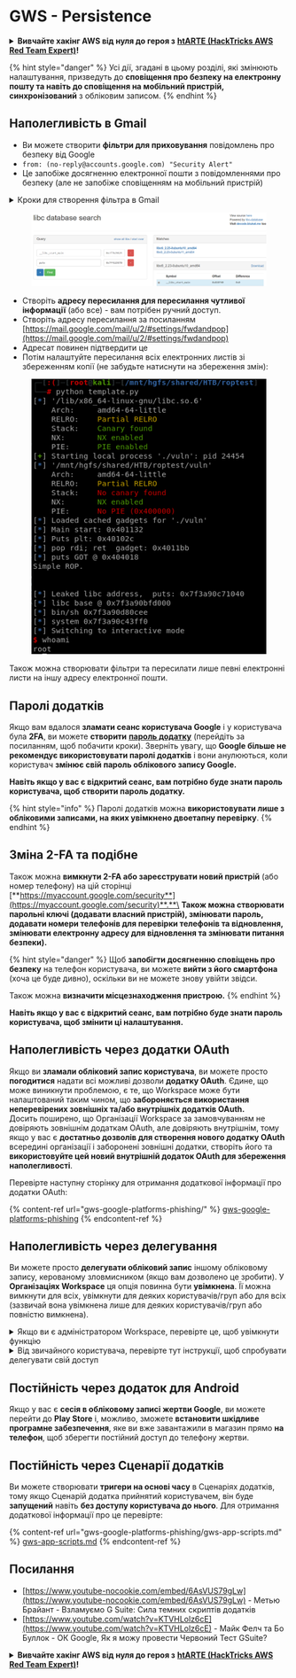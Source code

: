 # GWS - Persistence

<details>

<summary><strong>Вивчайте хакінг AWS від нуля до героя з</strong> <a href="https://training.hacktricks.xyz/courses/arte"><strong>htARTE (HackTricks AWS Red Team Expert)</strong></a><strong>!</strong></summary>

Інші способи підтримки HackTricks:

* Якщо ви хочете побачити вашу **компанію рекламовану на HackTricks** або **завантажити HackTricks у форматі PDF**, перевірте [**ПЛАНИ ПІДПИСКИ**](https://github.com/sponsors/carlospolop)!
* Отримайте [**офіційний PEASS & HackTricks мерч**](https://peass.creator-spring.com)
* Дізнайтеся про [**Сім'ю PEASS**](https://opensea.io/collection/the-peass-family), нашу колекцію ексклюзивних [**NFT**](https://opensea.io/collection/the-peass-family)
* **Приєднуйтесь до** 💬 [**групи Discord**](https://discord.gg/hRep4RUj7f) або [**групи telegram**](https://t.me/peass) або **слідкуйте** за мною на **Twitter** 🐦 [**@carlospolopm**](https://twitter.com/carlospolopm)**.**
* **Поділіться своїми хакерськими трюками, надсилайте PR до** [**HackTricks**](https://github.com/carlospolop/hacktricks) та [**HackTricks Cloud**](https://github.com/carlospolop/hacktricks-cloud) репозиторіїв GitHub.

</details>

{% hint style="danger" %}
Усі дії, згадані в цьому розділі, які змінюють налаштування, призведуть до **сповіщення про безпеку на електронну пошту та навіть до сповіщення на мобільний пристрій, синхронізований** з обліковим записом.
{% endhint %}

## **Наполегливість в Gmail**

* Ви можете створити **фільтри для приховування** повідомлень про безпеку від Google
* `from: (no-reply@accounts.google.com) "Security Alert"`
* Це запобіже досягненню електронної пошти з повідомленнями про безпеку (але не запобіже сповіщенням на мобільний пристрій)

<details>

<summary>Кроки для створення фільтра в Gmail</summary>

(Інструкції з [**тут**](https://support.google.com/mail/answer/6579))

1. Відкрийте [Gmail](https://mail.google.com/).
2. У полі пошуку у верхній частині натисніть Показати параметри пошуку ![photos tune](https://lh3.googleusercontent.com/cD6YR\_YvqXqNKxrWn2NAWkV6tjJtg8vfvqijKT1\_9zVCrl2sAx9jROKhLqiHo2ZDYTE=w36) .
3. Введіть свої критерії пошуку. Щоб перевірити, чи правильно працює ваш пошук, подивіться, які електронні листи відображаються, натиснувши **Пошук**.
4. У нижній частині вікна пошуку натисніть **Створити фільтр**.
5. Виберіть, що ви хочете, щоб робив фільтр.
6. Натисніть **Створити фільтр**.

Перевірте ваш поточний фільтр (щоб видалити їх) за посиланням [https://mail.google.com/mail/u/0/#settings/filters](https://mail.google.com/mail/u/0/#settings/filters)

</details>

<figure><img src="../../.gitbook/assets/image (142).png" alt=""><figcaption></figcaption></figure>

* Створіть **адресу пересилання для пересилання чутливої інформації** (або все) - вам потрібен ручний доступ.
* Створіть адресу пересилання за посиланням [https://mail.google.com/mail/u/2/#settings/fwdandpop](https://mail.google.com/mail/u/2/#settings/fwdandpop)
* Адресат повинен підтвердити це
* Потім налаштуйте пересилання всіх електронних листів зі збереженням копії (не забудьте натиснути на збереження змін):

<figure><img src="../../.gitbook/assets/image (143).png" alt=""><figcaption></figcaption></figure>

Також можна створювати фільтри та пересилати лише певні електронні листи на іншу адресу електронної пошти.

## Паролі додатків

Якщо вам вдалося **зламати сеанс користувача Google** і у користувача була **2FA**, ви можете **створити** [**пароль додатку**](https://support.google.com/accounts/answer/185833?hl=en) (перейдіть за посиланням, щоб побачити кроки). Зверніть увагу, що **Google більше не рекомендує використовувати паролі додатків** і вони анулюються, коли користувач **змінює свій пароль облікового запису Google.**

**Навіть якщо у вас є відкритий сеанс, вам потрібно буде знати пароль користувача, щоб створити пароль додатку.**

{% hint style="info" %}
Паролі додатків можна **використовувати лише з обліковими записами, на яких увімкнено двоетапну перевірку**.
{% endhint %}

## Зміна 2-FA та подібне

Також можна **вимкнути 2-FA або зареєструвати новий пристрій** (або номер телефону) на цій сторінці [**https://myaccount.google.com/security**](https://myaccount.google.com/security)**.**\
**Також можна створювати парольні ключі (додавати власний пристрій), змінювати пароль, додавати номери телефонів для перевірки телефонів та відновлення, змінювати електронну адресу для відновлення та змінювати питання безпеки).**

{% hint style="danger" %}
Щоб **запобігти досягненню сповіщень про безпеку** на телефон користувача, ви можете **вийти з його смартфона** (хоча це буде дивно), оскільки ви не можете знову увійти звідси.

Також можна **визначити місцезнаходження пристрою.**
{% endhint %}

**Навіть якщо у вас є відкритий сеанс, вам потрібно буде знати пароль користувача, щоб змінити ці налаштування.**

## Наполегливість через додатки OAuth

Якщо ви **зламали обліковий запис користувача**, ви можете просто **погодитися** надати всі можливі дозволи **додатку OAuth**. Єдине, що може виникнути проблемою, є те, що Workspace може бути налаштований таким чином, що **забороняється використання неперевірених зовнішніх та/або внутрішніх додатків OAuth.**\
Досить поширено, що Організації Workspace за замовчуванням не довіряють зовнішнім додаткам OAuth, але довіряють внутрішнім, тому якщо у вас є **достатньо дозволів для створення нового додатку OAuth** всередині організації і заборонені зовнішні додатки, створіть його та **використовуйте цей новий внутрішній додаток OAuth для збереження наполегливості**.

Перевірте наступну сторінку для отримання додаткової інформації про додатки OAuth:

{% content-ref url="gws-google-platforms-phishing/" %}
[gws-google-platforms-phishing](gws-google-platforms-phishing/)
{% endcontent-ref %}

## Наполегливість через делегування

Ви можете просто **делегувати обліковий запис** іншому обліковому запису, керованому зловмисником (якщо вам дозволено це зробити). У **Організаціях Workspace** ця опція повинна бути **увімкнена**. Її можна вимкнути для всіх, увімкнути для деяких користувачів/груп або для всіх (зазвичай вона увімкнена лише для деяких користувачів/груп або повністю вимкнена).

<details>

<summary>Якщо ви є адміністратором Workspace, перевірте це, щоб увімкнути функцію</summary>

(Інформація [скопійована з документів](https://support.google.com/a/answer/7223765))

Як адміністратор вашої організації (наприклад, вашоєї роботи або школи), ви контролюєте можливість користувачів делегувати доступ до свого облікового запису Gmail. Ви можете дозволити всім мати можливість делегувати свій обліковий запис. Або дозволити лише людям у певних відділах налаштовувати делегування. Наприклад, ви можете:

* Додати адміністративного помічника як делегата до свого облікового запису Gmail, щоб вони могли читати та надсилати електронні листи від вашого імені.
* Додати групу, наприклад, ваш відділ продажів, в Групи як делегата, щоб всі мали доступ до одного облікового запису Gmail.

Користувачі можуть делегувати доступ до іншого користувача в тій же організації, незалежно від їх домену або їх організаційного підрозділу.

#### Обмеження та обмеження делегування

* Опція **Дозволити користувачам надавати доступ до своєї поштової скриньки групі Google**: Щоб використовувати цю опцію, вона повинна бути увімкнена для ОП делегованого облікового запису та для кожного ОП членів групи. Члени групи, які належать до ОП без увімкненої цієї опції, не можуть отримати доступ до делегованого облікового запису.
* Звичайне використання - 40 делегованих користувачів можуть отримати доступ до облікового запису Gmail одночасно. Вище середнього використання одним або кількома делегатами може зменшити це число.
* Автоматизовані процеси, які часто отримують доступ до Gmail, також можуть зменшити кількість делегатів, які можуть отримати доступ до облікового запису одночасно. Ці процеси включають API або розширення браузера, які часто отримують доступ до Gmail.
* Один обліковий запис Gmail підтримує до 1 000 унікальних делегатів. Група в Групах вважається одним делегатом для ліміту.
* Делегування не збільшує ліміти для облікового запису Gmail. Облікові записи Gmail з делегованими користувачами мають стандартні ліміти та політику облікового запису Gmail. Для отримання деталей відвідайте [Ліміти та політика Gmail](https://support.google.com/a/topic/28609).

#### Крок 1: Увімкніть делегування Gmail для ваших користувачів

**Перед тим як почати:** Щоб застосувати налаштування для певних користувачів, розмістіть їх облікові записи в [організаційному підрозділі](https://support.google.com/a/topic/1227584).

1. [Увійдіть](https://admin.google.com/) до вашої [консолі адміністратора Google](https://support.google.com/a/answer/182076).

Увійдіть за допомогою облікового запису _адміністратора_, а не вашого поточного облікового запису CarlosPolop@gmail.com. 2. У консолі адміністратора перейдіть до Меню ![](https://storage.googleapis.com/support-kms-prod/JxKYG9DqcsormHflJJ8Z8bHuyVI5YheC0lAp)![а потім](https://storage.googleapis.com/support-kms-prod/Th2Tx0uwPMOhsMPn7nRXMUo3vs6J0pto2DTn)![](https://storage.googleapis.com/support-kms-prod/ocGtUSENh4QebLpvZcmLcNRZyaTBcolMRSyl) **Додатки**![а потім](https://storage.googleapis.com/support-kms-prod/Th2Tx0uwPMOhsMPn7nRXMUo3vs6J0pto2DTn)**Google Workspace**![а потім](https://storage.googleapis.com/support-kms-prod/Th2Tx0uwPMOhsMPn7nRXMUo3vs6J0pto2DTn)**Gmail**![а потім](https://storage.googleapis.com/support-kms-prod/Th2Tx0uwPMOhsMPn7nRXMUo3vs6J0pto2DTn)**Налаштування користувачів**. 3. Щоб застосувати налаштування до всіх, залиште вибраним верхній організаційний підрозділ. В іншому випадку, виберіть дочірнє [організаційне підрозділ](https://support.google.com/a/topic/1227584). 4. Клацніть **Делегування пошти**. 5. Поставте позначку в **Дозволити користувачам делегувати доступ до своєї поштової скриньки іншим користувачам у домені**. 6. (Необов'язково) Щоб дозволити користувачам вказувати, яка інформація відправника включена в делеговані повідомлення, поставте позначку в **Дозволити користувачам налаштовувати це налаштування**. 7. Виберіть варіант для типової інформації відправника, яка включена в повідомлення, відправлені делегатами:

* **Показати власника облікового запису та делегата, який відправив електронного листа**—Повідомлення включають адреси електронної пошти власника облікового запису Gmail та делегата.
* **Показати лише власника облікового запису**—Повідомлення включають адресу електронної пошти лише власника облікового запису Gmail. Адреса електронної пошти делегата не включена.

8. (Необов'язково) Щоб дозволити користувачам додати групу в Групи як делегата, поставте позначку в **Дозволити користувачам надавати доступ до своєї поштової скриньки групі Google**.
9. Клацніть **Зберегти**. Якщо ви налаштували дочірній організаційний підрозділ, ви можете **Успадкувати** або **Перевизначити** налаштування батьківського організаційного підрозділу.
10. (Необов'язково) Щоб увімкнути делегування Gmail для інших організаційних підрозділів, повторіть кроки 3–9.

Зміни можуть зайняти до 24 годин, але зазвичай вони відбуваються швидше. [Дізнатися більше](https://support.google.com/a/answer/7514107)

#### Крок 2: Просліджуйте, щоб користувачі налаштували делегатів для своїх облікових записів

Після увімкнення делегування ваші користувачі переходять до налаштувань своєї пошти Gmail, щоб призначити делегатів. Делегати можуть читати, відправляти та отримувати повідомлення від імені користувача.

Для отримання деталей, направте користувачів на [Делегування та співпрацю над електронною поштою](https://support.google.com/a/users/answer/138350).

</details>

<details>

<summary>Від звичайного користувача, перевірте тут інструкції, щоб спробувати делегувати свій доступ</summary>

(Інформація скопійована [**з документів**](https://support.google.com/mail/answer/138350))

Ви можете додати до 10 делегатів.

Якщо ви використовуєте Gmail через свою роботу, школу або іншу організацію:

* Ви можете додати до 1000 делегатів у межах вашої організації.
* При типовому використанні 40 делегатів можуть отримувати доступ до облікового запису Gmail одночасно.
* Якщо ви використовуєте автоматизовані процеси, такі як API або розширення браузера, декілька делегатів можуть отримувати доступ до облікового запису Gmail одночасно.

1. На вашому комп'ютері відкрийте [Gmail](https://mail.google.com/). Ви не можете додавати делегатів з додатка Gmail.
2. У верхньому правому куті клацніть Налаштування ![Налаштування](https://lh3.googleusercontent.com/p3J-ZSPOLtuBBR\_ofWTFDfdgAYQgi8mR5c76ie8XQ2wjegk7-yyU5zdRVHKybQgUlQ=w36-h36) ![а потім](https://lh3.googleusercontent.com/3\_l97rr0GvhSP2XV5OoCkV2ZDTIisAOczrSdzNCBxhIKWrjXjHucxNwocghoUa39gw=w36-h36) **Переглянути всі налаштування**.
3. Клацніть вкладку **Облікові записи та імпорт** або **Облікові записи**.
4. У розділі "Надання доступу до вашого облікового запису" клацніть **Додати інший обліковий запис**. Якщо ви використовуєте Gmail через роботу або школу, ваша організація може обмежувати делегування електронної пошти. Якщо ви не бачите цього налаштування, зверніться до адміністратора.

* Якщо ви не бачите Надання доступу до вашого облікового запису, то воно обмежене.

5. Введіть адресу електронної пошти людини, яку ви хочете додати. Якщо ви використовуєте Gmail через роботу, школу або іншу організацію, і ваш адміністратор дозволяє це, ви можете ввести адресу електронної пошти групи. Ця група повинна мати той самий домен, що й ваша організація. Зовнішні члени групи не мають доступу до делегування.\
   \
   **Важливо:** Якщо обліковий запис, який ви делегуєте, є новим обліковим записом або було скинуто пароль, адміністратор повинен вимкнути вимогу зміни пароля при першому вході.

* [Дізнайтеся, як адміністратор може створити користувача](https://support.google.com/a/answer/33310).
* [Дізнайтеся, як адміністратор може скинути паролі](https://support.google.com/a/answer/33319).

6\. Клацніть **Наступний крок** ![а потім](https://lh3.googleusercontent.com/QbWcYKta5vh\_4-OgUeFmK-JOB0YgLLoGh69P478nE6mKdfpWQniiBabjF7FVoCVXI0g=h36) **Надіслати електронного листа для надання доступу**.

Особа, яку ви додали, отримає електронний лист з проханням підтвердити. Запрошення закінчується через тиждень.

Якщо ви додали групу, всі члени групи стануть делегатами без необхідності підтвердження.

Примітка: Делегування може почати діяти протягом до 24 годин.

</details>

## Постійність через додаток для Android

Якщо у вас є **сесія в обліковому записі жертви Google**, ви можете перейти до **Play Store** і, можливо, зможете **встановити шкідливе програмне забезпечення**, яке ви вже завантажили в магазин прямо **на телефон**, щоб зберегти постійний доступ до телефону жертви.

## **Постійність через** Сценарії додатків

Ви можете створювати **тригери на основі часу** в Сценаріях додатків, тому якщо Сценарій додатка прийнятий користувачем, він буде **запущений** навіть **без доступу користувача до нього**. Для отримання додаткової інформації про це перевірте:

{% content-ref url="gws-google-platforms-phishing/gws-app-scripts.md" %}
[gws-app-scripts.md](gws-google-platforms-phishing/gws-app-scripts.md)
{% endcontent-ref %}

## Посилання

* [https://www.youtube-nocookie.com/embed/6AsVUS79gLw](https://www.youtube-nocookie.com/embed/6AsVUS79gLw) - Метью Брайант - Взламуємо G Suite: Сила темних скриптів додатків
* [https://www.youtube.com/watch?v=KTVHLolz6cE](https://www.youtube.com/watch?v=KTVHLolz6cE) - Майк Фелч та Бо Буллок - ОК Google, Як я можу провести Червоний Тест GSuite?

<details>

<summary><strong>Вивчайте хакінг AWS від нуля до героя з</strong> <a href="https://training.hacktricks.xyz/courses/arte"><strong>htARTE (HackTricks AWS Red Team Expert)</strong></a><strong>!</strong></summary>

Інші способи підтримки HackTricks:

* Якщо ви хочете побачити вашу **компанію рекламовану в HackTricks** або **завантажити HackTricks у PDF**, перевірте [**ПЛАНИ ПІДПИСКИ**](https://github.com/sponsors/carlospolop)!
* Отримайте [**офіційний PEASS & HackTricks мерч**](https://peass.creator-spring.com)
* Відкрийте для себе [**Сім'ю PEASS**](https://opensea.io/collection/the-peass-family), нашу колекцію ексклюзивних [**NFT**](https://opensea.io/collection/the-peass-family)
* **Приєднуйтесь до** 💬 [**групи Discord**](https://discord.gg/hRep4RUj7f) або [**групи Telegram**](https://t.me/peass) або **слідкуйте** за мною на **Twitter** 🐦 [**@carlospolopm**](https://twitter.com/carlospolopm)**.**
* **Поділіться своїми хакерськими трюками, надсилайте PR до** [**HackTricks**](https://github.com/carlospolop/hacktricks) **і** [**HackTricks Cloud**](https://github.com/carlospolop/hacktricks-cloud) **репозиторіїв на GitHub.**

</details>
